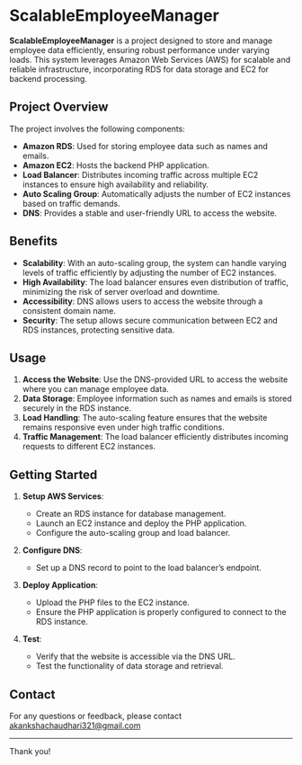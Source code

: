 # ScalableEmployeeManager

**ScalableEmployeeManager** is a project designed to store and manage employee data efficiently, ensuring robust performance under varying loads. This system leverages Amazon Web Services (AWS) for scalable and reliable infrastructure, incorporating RDS for data storage and EC2 for backend processing. 

## Project Overview

The project involves the following components:
- **Amazon RDS**: Used for storing employee data such as names and emails.
- **Amazon EC2**: Hosts the backend PHP application.
- **Load Balancer**: Distributes incoming traffic across multiple EC2 instances to ensure high availability and reliability.
- **Auto Scaling Group**: Automatically adjusts the number of EC2 instances based on traffic demands.
- **DNS**: Provides a stable and user-friendly URL to access the website.

## Benefits

- **Scalability**: With an auto-scaling group, the system can handle varying levels of traffic efficiently by adjusting the number of EC2 instances.
- **High Availability**: The load balancer ensures even distribution of traffic, minimizing the risk of server overload and downtime.
- **Accessibility**: DNS allows users to access the website through a consistent domain name.
- **Security**: The setup allows secure communication between EC2 and RDS instances, protecting sensitive data.

## Usage

1. **Access the Website**: Use the DNS-provided URL to access the website where you can manage employee data.
2. **Data Storage**: Employee information such as names and emails is stored securely in the RDS instance.
3. **Load Handling**: The auto-scaling feature ensures that the website remains responsive even under high traffic conditions.
4. **Traffic Management**: The load balancer efficiently distributes incoming requests to different EC2 instances.

## Getting Started

1. **Setup AWS Services**:
   - Create an RDS instance for database management.
   - Launch an EC2 instance and deploy the PHP application.
   - Configure the auto-scaling group and load balancer.

2. **Configure DNS**:
   - Set up a DNS record to point to the load balancer’s endpoint.

3. **Deploy Application**:
   - Upload the PHP files to the EC2 instance.
   - Ensure the PHP application is properly configured to connect to the RDS instance.

4. **Test**:
   - Verify that the website is accessible via the DNS URL.
   - Test the functionality of data storage and retrieval.



## Contact

For any questions or feedback, please contact akankshachaudhari321@gmail.com

---

Thank you!
